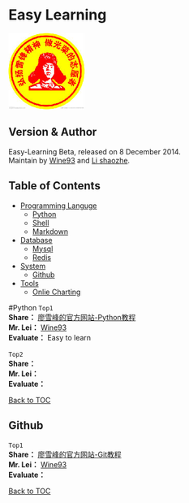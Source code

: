 

# Easy Learning
![Leifeng]  

## Version & Author
Easy-Learning Beta, released on 8 December 2014.  
Maintain by [Wine93] and [Li shaozhe].

## Table of Contents
* [Programming Languge](#programming-languge)  
    * [Python](#python)
    * [Shell](#shell)  
    * [Markdown](#markdown)
* [Database](#datebase)
    * [Mysql](#mysql)
    * [Redis](#redis)  
* [System](#system)
    * [Github](#github)  
* [Tools](#tools)  
    * [Onlie Charting](#onlie-charting)  

#Python
`Top1`  
**Share：** [廖雪峰的官方网站-Python教程]  
**Mr. Lei：**  [Wine93]  
**Evaluate：**  Easy to learn

`Top2`  
**Share：**  
**Mr. Lei：**   
**Evaluate：**  

[Back to TOC](#table-of-contents)

## Github
`Top1`  
**Share：**  [廖雪峰的官方网站-Git教程]  
**Mr. Lei：**  [Wine93]  
**Evaluate：**  

[Back to TOC](#table-of-contents)  




[Wine93]: https://github.com/Wine93 
[Li shaozhe]: https://github.com/lishaozhe01
[leifeng]: https://raw.githubusercontent.com/Wine93/Wine93.github.io/master/_pictures/Leifeng.jpg
[廖雪峰的官方网站-Python教程]: http://www.liaoxuefeng.com/wiki/001374738125095c955c1e6d8bb493182103fac9270762a000
[廖雪峰的官方网站-Git教程]: http://www.liaoxuefeng.com/wiki/0013739516305929606dd18361248578c67b8067c8c017b000
